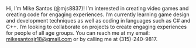 Hi, I’m MIke Santos (@mjs8837)!
I’m interested in creating video games and creating code for engaging experiences.
I’m currently learning game design and development techniques as well as coding in languages such as C# and C++.
I’m looking to collaborate on projects to create engaging experiences for people of all age groups.
You can reach me at my email: mikesantosjr18@gmail.com or by calling me at (315)-240-9817.
